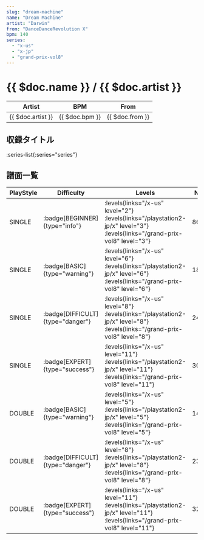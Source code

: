 ```yaml
---
slug: "dream-machine"
name: "Dream Machine"
artist: "Darwin"
from: "DanceDanceRevolution X"
bpm: 140
series:
  - "x-us"
  - "x-jp"
  - "grand-prix-vol8"
---
```


# {{ $doc.name }} / {{ $doc.artist }}

|Artist|BPM|From|
|------|---|----|
|{{ $doc.artist }}|{{ $doc.bpm }}|{{ $doc.from }}|

## 収録タイトル

:series-list{:series="series"}

## 譜面一覧

|PlayStyle|Difficulty|Levels|Notes|Movie|
|---------|----------|------|-----|-----|
|SINGLE| :badge[BEGINNER]{type="info"}| :levels{links="/x-us" level="2"}  :levels{links="/playstation2-jp/x" level="3"} :levels{links="/grand-prix-vol8" level="3"}|86/0||
|SINGLE| :badge[BASIC]{type="warning"}| :levels{links="/x-us" level="6"}  :levels{links="/playstation2-jp/x" level="6"} :levels{links="/grand-prix-vol8" level="6"}|182/12||
|SINGLE| :badge[DIFFICULT]{type="danger"}| :levels{links="/x-us" level="8"}  :levels{links="/playstation2-jp/x" level="8"} :levels{links="/grand-prix-vol8" level="8"}|240/12||
|SINGLE| :badge[EXPERT]{type="success"}| :levels{links="/x-us" level="11"}  :levels{links="/playstation2-jp/x" level="11"} :levels{links="/grand-prix-vol8" level="11"}|305/10||
|DOUBLE| :badge[BASIC]{type="warning"}| :levels{links="/x-us" level="5"}  :levels{links="/playstation2-jp/x" level="5"} :levels{links="/grand-prix-vol8" level="5"}|142/6||
|DOUBLE| :badge[DIFFICULT]{type="danger"}| :levels{links="/x-us" level="8"}  :levels{links="/playstation2-jp/x" level="8"} :levels{links="/grand-prix-vol8" level="8"}|232/7||
|DOUBLE| :badge[EXPERT]{type="success"}| :levels{links="/x-us" level="11"}  :levels{links="/playstation2-jp/x" level="11"} :levels{links="/grand-prix-vol8" level="11"}|321/5||

